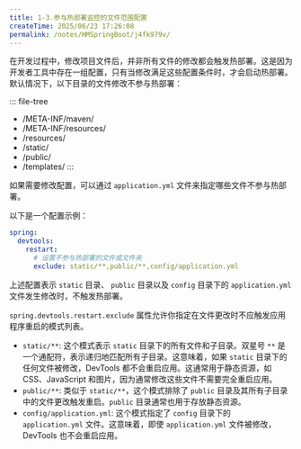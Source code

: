 ```yaml
---
title: 1-3.参与热部署监控的文件范围配置
createTime: 2025/06/23 17:26:08
permalink: /notes/HMSpringBoot/j4fk979v/
---
```

在开发过程中，修改项目文件后，并非所有文件的修改都会触发热部署。这是因为开发者工具中存在一组配置，只有当修改满足这些配置条件时，才会启动热部署。默认情况下，以下目录的文件修改不参与热部署：

::: file-tree

*   /META-INF/maven/
*   /META-INF/resources/
*   /resources/
*   /static/
*   /public/
*   /templates/
:::

如果需要修改配置，可以通过 `application.yml` 文件来指定哪些文件不参与热部署。

以下是一个配置示例：

```yaml
spring:
  devtools:
    restart:
      # 设置不参与热部署的文件或文件夹
      exclude: static/**,public/**,config/application.yml
```

上述配置表示 `static` 目录、 `public` 目录以及 `config` 目录下的 `application.yml` 文件发生修改时，不触发热部署。

`spring.devtools.restart.exclude` 属性允许你指定在文件更改时不应触发应用程序重启的模式列表。

*   `static/**`: 这个模式表示 `static` 目录下的所有文件和子目录。双星号 `**` 是一个通配符，表示递归地匹配所有子目录。这意味着，如果 `static` 目录下的任何文件被修改，DevTools 都不会重启应用。这通常用于静态资源，如 CSS、JavaScript 和图片，因为通常修改这些文件不需要完全重启应用。
*   `public/**`: 类似于 `static/**`，这个模式排除了 `public` 目录及其所有子目录中的文件更改触发重启。`public` 目录通常也用于存放静态资源。
*   `config/application.yml`: 这个模式指定了 `config` 目录下的 `application.yml` 文件。这意味着，即使 `application.yml` 文件被修改，DevTools 也不会重启应用。

